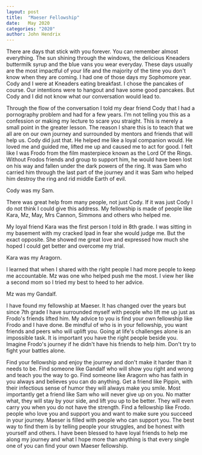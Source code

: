 ```yaml
---
layout: post
title:  "Maeser Fellowship"
date:   May 2020
categories: "2020"
author: John Hendrix
---
```

There are days that stick with you forever. You can remember almost everything. The sun shining through the windows,
the delicious Kneaders buttermilk syrup and the blue vans you wear everyday. These days usually are the most impactful
of your life and the majority of the time you don't know when they are coming. I had one of those days my Sophomore year.
Cody and I were at Kneaders eating breakfast. I chose the pancakes of course. Our intentions were to hangout and have
some good pancakes. But Cody and I did not know what our conversation would lead to.

Through the flow of the conversation I told my dear friend Cody that I had a pornography problem and had for a few years.
I’m not telling you this as a confession or making my lecture to scare you straight. This is merely a small point in the
greater lesson. The reason I share this is to teach that we all are on our own journey and surrounded by mentors and friends
that will help us. Cody did just that. He helped me like a loyal companion would. He loved me and guided me, lifted me up
and caused me to act for good. I felt like I was Frodo from the film masterpiece known as the Lord Of the Rings. Without
Frodos friends and group to support him, he would have been lost on his way and fallen under the dark powers of the ring.
It was Sam who carried him through the last part of the journey and it was Sam who helped him destroy the ring and rid
middle Earth of evil.

Cody was my Sam.

There was great help from many people, not just Cody. If it was just Cody I do not think I could give this address.
My fellowship is made of people like Kara, Mz, May, Mrs Cannon, Simmons and others who helped me.

My loyal friend Kara was the first person I told in 8th grade. I was sitting in my basement with my cracked Ipad in
fear she would judge me. But the exact opposite. She showed me great love and expressed how much she hoped I could
get better and overcome my trial.

Kara was my Aragorn.

I learned that when I shared with the right people I had more people to keep me accountable. Mz was one who helped
push me the most. I view her like a second mom so I tried my best to heed to her advice.

Mz was my Gandalf.

I have found my fellowship at Maeser. It has changed over the years but since 7th grade I have surrounded myself with people
who lift me up just as Frodo's friends lifted him. My advice to you is find your own fellowship like Frodo and I have done.
Be mindful of who is in your fellowship, you want friends and peers who will uplift you. Going at life's challenges alone is
an impossible task. It is important you have the right people beside you. Imagine Frodo's journey if he didn't have his friends
to help him. Don't try to fight your battles alone.

Find your fellowship and enjoy the journey and don't make it harder than it needs to be. Find someone like Gandalf who will show
you right and wrong and teach you the way to go. Find someone like Aragorn who has faith in you always and believes you can do
anything. Get a friend like Pippin, with their infectious sense of humor they will always make you smile. Most importantly get
a friend like Sam who will never give up on you. No matter what, they will stay by your side, and lift you up to be better.
They will even carry you when you do not have the strength. Find a fellowship like Frodo. people who love you and support you
and want to make sure you succeed in your journey. Maeser is filled with people who can support you. The best way to find them
is by telling people your struggles, and be honest with yourself and others. I have been blessed to have loyal friends to help
me along my journey and what I hope more than anything is that every single one of you can find your own Maeser fellowship.
